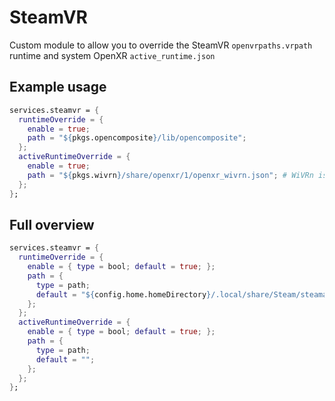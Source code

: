 # SteamVR
Custom module to allow you to override the SteamVR `openvrpaths.vrpath` runtime and system OpenXR `active_runtime.json`

## Example usage
```nix
services.steamvr = {
  runtimeOverride = {
    enable = true;
    path = "${pkgs.opencomposite}/lib/opencomposite";
  };
  activeRuntimeOverride = {
    enable = true;
    path = "${pkgs.wivrn}/share/openxr/1/openxr_wivrn.json"; # WiVRn is not merged yet
  };
};
```

## Full overview
```nix
services.steamvr = {
  runtimeOverride = {
    enable = { type = bool; default = true; };
    path = {
      type = path;
      default = "${config.home.homeDirectory}/.local/share/Steam/steamapps/common/SteamVR";
    };
  };
  activeRuntimeOverride = {
    enable = { type = bool; default = true; };
    path = {
      type = path;
      default = "";
    };
  };
};
```

